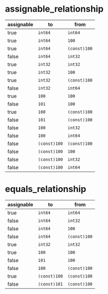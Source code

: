 # assignable_relationship

| assignable | to           | from         |
| ---------- | ------------ | ------------ |
| true       | `int64`      | `int64`      |
| true       | `int64`      | `100`        |
| true       | `int64`      | `(const)100` |
| false      | `int64`      | `int32`      |
| true       | `int32`      | `int32`      |
| true       | `int32`      | `100`        |
| true       | `int32`      | `(const)100` |
| false      | `int32`      | `int64`      |
| true       | `100`        | `100`        |
| false      | `101`        | `100`        |
| true       | `100`        | `(const)100` |
| false      | `101`        | `(const)100` |
| false      | `100`        | `int32`      |
| false      | `100`        | `int64`      |
| false      | `(const)100` | `(const)100` |
| false      | `(const)100` | `100`        |
| false      | `(const)100` | `int32`      |
| false      | `(const)100` | `int64`      |

# equals_relationship

| assignable | to           | from         |
| ---------- | ------------ | ------------ |
| true       | `int64`      | `int64`      |
| false      | `int64`      | `int32`      |
| false      | `int64`      | `100`        |
| false      | `int64`      | `(const)100` |
| true       | `int32`      | `int32`      |
| true       | `100`        | `100`        |
| false      | `101`        | `100`        |
| false      | `100`        | `(const)100` |
| true       | `(const)100` | `(const)100` |
| false      | `(const)101` | `(const)100` |
